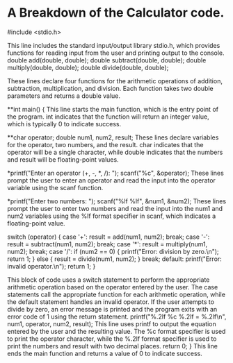# A Breakdown of the Calculator code.
#include <stdio.h> 

This line includes the standard input/output library stdio.h, which provides functions for reading input from the user and printing output to the console.
double add(double, double); 
double subtract(double, double); 
double multiply(double, double); 
double divide(double, double); 

These lines declare four functions for the arithmetic operations of addition, subtraction, multiplication, and division. Each function takes two double parameters and returns a double value.

**int main() { 
This line starts the main function, which is the entry point of the program. int indicates that the function will return an integer value, which is typically 0 to indicate success.

**char operator; double num1, num2, result; 
These lines declare variables for the operator, two numbers, and the result. char indicates that the operator will be a single character, while double indicates that the numbers and result will be floating-point values.

*printf("Enter an operator (+, -, *, /): "); scanf("%c", &operator); 
These lines prompt the user to enter an operator and read the input into the operator variable using the scanf function.

*printf("Enter two numbers: "); scanf("%lf %lf", &num1, &num2); 
These lines prompt the user to enter two numbers and read the input into the num1 and num2 variables using the %lf format specifier in scanf, which indicates a floating-point value.

switch (operator) { 
case '+': 
    result = add(num1, num2); 
    break; 
case '-': 
    result = subtract(num1, num2); 
   break; 
case '*': 
    result = multiply(num1, num2); 
   break; 
case '/': 
   if (num2 == 0) { 
 	printf("Error: division by zero.\n"); 
	return 1; 
} else 
	{ 
	result = divide(num1, num2); 
	} break; default: 
	printf("Error: invalid operator.\n"); return 1; } 

This block of code uses a switch statement to perform the appropriate arithmetic operation based on the operator entered by the user. The case statements call the appropriate function for each arithmetic operation, while the default statement handles an invalid operator. If the user attempts to divide by zero, an error message is printed and the program exits with an error code of 1 using the return statement.
printf("%.2lf %c %.2lf = %.2lf\n", num1, operator, num2, result); 
This line uses printf to output the equation entered by the user and the resulting value. The %c format specifier is used to print the operator character, while the %.2lf format specifier is used to print the numbers and result with two decimal places.
return 0; } 
This line ends the main function and returns a value of 0 to indicate success.

